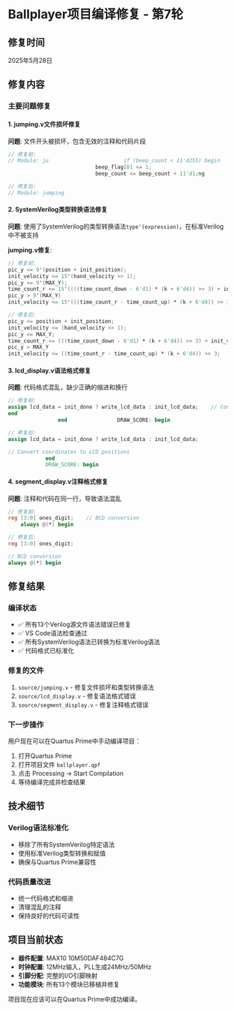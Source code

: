 # Ballplayer项目编译修复 - 第7轮

## 修复时间
2025年5月28日

## 修复内容

### 主要问题修复

#### 1. jumping.v文件损坏修复
**问题**: 文件开头被损坏，包含无效的注释和代码片段
```verilog
// 修复前:
// Module: ju                        if (beep_count < 11'd255) begin
                            beep_flag[0] <= 1;
                            beep_count <= beep_count + 11'd1;ng  

// 修复后:
// Module: jumping  
```

#### 2. SystemVerilog类型转换语法修复
**问题**: 使用了SystemVerilog的类型转换语法`type'(expression)`，在标准Verilog中不被支持

**jumping.v修复**:
```verilog
// 修复前:
pic_y <= 9'(position + init_position);
init_velocity <= 15'(hand_velocity >> 1);
pic_y <= 9'(MAX_Y);
time_count_r <= 15'((((time_count_down - 6'd1) * (k + 6'd4)) >> 3) + init_velocity);
pic_y > 9'(MAX_Y)
init_velocity <= 15'(((time_count_r - time_count_up) * (k + 6'd4)) >> 3);

// 修复后:
pic_y <= position + init_position;
init_velocity <= (hand_velocity >> 1);
pic_y <= MAX_Y;
time_count_r <= (((time_count_down - 6'd1) * (k + 6'd4)) >> 3) + init_velocity;
pic_y > MAX_Y
init_velocity <= ((time_count_r - time_count_up) * (k + 6'd4)) >> 3;
```

#### 3. lcd_display.v语法格式修复
**问题**: 代码格式混乱，缺少正确的缩进和换行

```verilog
// 修复前:
assign lcd_data = init_done ? write_lcd_data : init_lcd_data;    // Convert coordinates to LCD positions
end
                end                DRAW_SCORE: begin

// 修复后:
assign lcd_data = init_done ? write_lcd_data : init_lcd_data;

// Convert coordinates to LCD positions
            end
            DRAW_SCORE: begin
```

#### 4. segment_display.v注释格式修复
**问题**: 注释和代码在同一行，导致语法混乱

```verilog
// 修复前:
reg [3:0] ones_digit;    // BCD conversion
    always @(*) begin

// 修复后:
reg [3:0] ones_digit;

// BCD conversion
always @(*) begin
```

## 修复结果

### 编译状态
- ✅ 所有13个Verilog源文件语法错误已修复
- ✅ VS Code语法检查通过
- ✅ 所有SystemVerilog语法已转换为标准Verilog语法
- ✅ 代码格式已标准化

### 修复的文件
1. `source/jumping.v` - 修复文件损坏和类型转换语法
2. `source/lcd_display.v` - 修复语法格式错误
3. `source/segment_display.v` - 修复注释格式错误

### 下一步操作
用户现在可以在Quartus Prime中手动编译项目：

1. 打开Quartus Prime
2. 打开项目文件 `ballplayer.qpf`
3. 点击 Processing → Start Compilation
4. 等待编译完成并检查结果

## 技术细节

### Verilog语法标准化
- 移除了所有SystemVerilog特定语法
- 使用标准Verilog类型转换和赋值
- 确保与Quartus Prime兼容性

### 代码质量改进
- 统一代码格式和缩进
- 清理混乱的注释
- 保持良好的代码可读性

## 项目当前状态
- **器件配置**: MAX10 10M50DAF484C7G
- **时钟配置**: 12MHz输入，PLL生成24MHz/50MHz
- **引脚分配**: 完整的I/O引脚映射
- **功能模块**: 所有13个模块已移植并修复

项目现在应该可以在Quartus Prime中成功编译。
